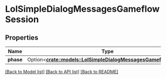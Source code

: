 # LolSimpleDialogMessagesGameflowSession

## Properties

Name | Type | Description | Notes
------------ | ------------- | ------------- | -------------
**phase** | Option<[**crate::models::LolSimpleDialogMessagesGameflowPhase**](LolSimpleDialogMessagesGameflowPhase.md)> |  | [optional]

[[Back to Model list]](../README.md#documentation-for-models) [[Back to API list]](../README.md#documentation-for-api-endpoints) [[Back to README]](../README.md)


